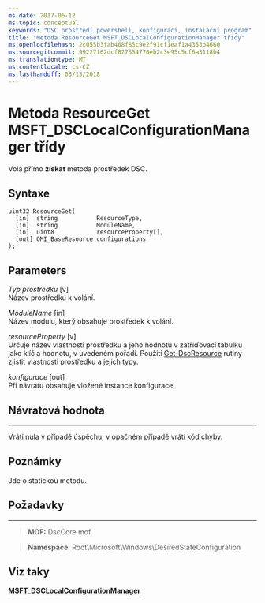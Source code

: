 ```yaml
---
ms.date: 2017-06-12
ms.topic: conceptual
keywords: "DSC prostředí powershell, konfiguraci, instalační program"
title: "Metoda ResourceGet MSFT_DSCLocalConfigurationManager třídy"
ms.openlocfilehash: 2c055b3fab468f85c9e2f91cf1eaf1a4353b4660
ms.sourcegitcommit: 99227f62dcf827354770eb2c3e95c5cf6a3118b4
ms.translationtype: MT
ms.contentlocale: cs-CZ
ms.lasthandoff: 03/15/2018
---
```

# <a name="resourceget-method-of-the-msftdsclocalconfigurationmanager-class"></a>Metoda ResourceGet MSFT_DSCLocalConfigurationManager třídy

Volá přímo **získat** metoda prostředek DSC.

<a name="syntax"></a>Syntaxe
------

```mof
uint32 ResourceGet(
  [in]  string           ResourceType,
  [in]  string           ModuleName,
  [in]  uint8            resourceProperty[],
  [out] OMI_BaseResource configurations
);
```

<a name="parameters"></a>Parameters
----------

*Typ prostředku* \[v\]  
Název prostředku k volání.

*ModuleName* \[in\]  
Název modulu, který obsahuje prostředek k volání.

*resourceProperty* \[v\]  
Určuje název vlastnosti prostředku a jeho hodnotu v zatřiďovací tabulku jako klíč a hodnotu, v uvedeném pořadí. Použití [Get-DscResource](https://technet.microsoft.com/library/dn521625.aspx) rutiny zjistit vlastnosti prostředku a jejich typy.

*konfigurace* \[out\]  
Při návratu obsahuje vložené instance konfigurace.

## <a name="return-value"></a>Návratová hodnota
------------

Vrátí nula v případě úspěchu; v opačném případě vrátí kód chyby.

## <a name="remarks"></a>Poznámky

Jde o statickou metodu.

## <a name="requirements"></a>Požadavky
------------
>**MOF:** DscCore.mof

>**Namespace**: Root\Microsoft\Windows\DesiredStateConfiguration


## <a name="see-also"></a>Viz taky


[**MSFT_DSCLocalConfigurationManager**](msft-dsclocalconfigurationmanager.md)


 

 



